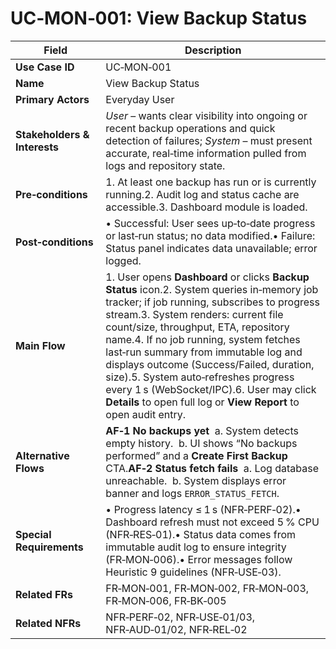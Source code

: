 # UC‑MON‑001: View Backup Status

| Field                        | Description                                                                                                                                                                                                                                                                                                                                                                                                                                                                                                        |
| ---------------------------- | ------------------------------------------------------------------------------------------------------------------------------------------------------------------------------------------------------------------------------------------------------------------------------------------------------------------------------------------------------------------------------------------------------------------------------------------------------------------------------------------------------------------ |
| **Use Case ID**              | UC‑MON‑001                                                                                                                                                                                                                                                                                                                                                                                                                                                                                                         |
| **Name**                     | View Backup Status                                                                                                                                                                                                                                                                                                                                                                                                                                                                                                 |
| **Primary Actors**           | Everyday User                                                                                                                                                                                                                                                                                                                                                                                                                                                                                                      |
| **Stakeholders & Interests** | *User* – wants clear visibility into ongoing or recent backup operations and quick detection of failures; *System* – must present accurate, real‑time information pulled from logs and repository state.                                                                                                                                                                                                                                                                                                           |
| **Pre‑conditions**           | 1. At least one backup has run or is currently running.2. Audit log and status cache are accessible.3. Dashboard module is loaded.                                                                                                                                                                                                                                                                                                                                                                                 |
| **Post‑conditions**          | • Successful: User sees up‑to‑date progress or last‑run status; no data modified.• Failure: Status panel indicates data unavailable; error logged.                                                                                                                                                                                                                                                                                                                                                                 |
| **Main Flow**                | 1. User opens **Dashboard** or clicks **Backup Status** icon.2. System queries in‑memory job tracker; if job running, subscribes to progress stream.3. System renders: current file count/size, throughput, ETA, repository name.4. If no job running, system fetches last‑run summary from immutable log and displays outcome (Success/Failed, duration, size).5. System auto‑refreshes progress every 1 s (WebSocket/IPC).6. User may click **Details** to open full log or **View Report** to open audit entry. |
| **Alternative Flows**        | **AF‑1 No backups yet**  a. System detects empty history.  b. UI shows “No backups performed” and a **Create First Backup** CTA.**AF‑2 Status fetch fails**  a. Log database unreachable.  b. System displays error banner and logs `ERROR_STATUS_FETCH`.                                                                                                                                                                                                                                                          |
| **Special Requirements**     | • Progress latency ≤ 1 s (NFR‑PERF‑02).• Dashboard refresh must not exceed 5 % CPU (NFR‑RES‑01).• Status data comes from immutable audit log to ensure integrity (FR‑MON‑006).• Error messages follow Heuristic 9 guidelines (NFR‑USE‑03).                                                                                                                                                                                                                                                                         |
| **Related FRs**              | FR‑MON‑001, FR‑MON‑002, FR‑MON‑003, FR‑MON‑006, FR‑BK‑005                                                                                                                                                                                                                                                                                                                                                                                                                                                          |
| **Related NFRs**             | NFR‑PERF‑02, NFR‑USE‑01/03, NFR‑AUD‑01/02, NFR‑REL‑02                                                                                                                                                                                                                                                                                                                                                                                                                                                              |